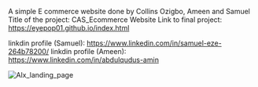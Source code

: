 A simple E commerce website done by Collins Ozigbo, Ameen and Samuel
Title of the project: CAS_Ecommerce Website
Link to final project: https://eyepop01.github.io/index.html

linkdin profile (Samuel): https://www.linkedin.com/in/samuel-eze-264b78200/
linkdin profile (Ameen): https://www.linkedin.com/in/abdulqudus-amin

![Alx_landing_page](https://user-images.githubusercontent.com/99145254/211627747-0c8941fa-55f1-4422-98e3-b92041281d26.JPG)
